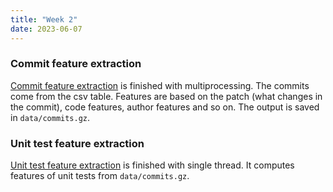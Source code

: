 ```yaml
---
title: "Week 2"
date: 2023-06-07
---
```


### Commit feature extraction

[Commit feature extraction](https://github.com/baolef/libreoffice-ci/blob/data/dataset/mining.py) is finished with multiprocessing. The commits come from the csv table. Features are based on the patch (what changes in the commit), code features, author features and so on. The output is saved in `data/commits.gz`.

### Unit test feature extraction

[Unit test feature extraction](https://github.com/baolef/libreoffice-ci/blob/data/dataset/test_history.py) is finished with single thread. It computes features of unit tests from `data/commits.gz`.